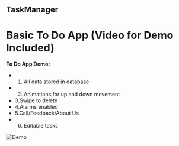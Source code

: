 ## TaskManager
# Basic To Do App (Video for Demo Included)

**To Do App Demo:**

- 1. All data stored in database
- 2. Animations for up and down movement
- 3.Swipe to delete
- 4.Alarms enabled
- 5.Call/Feedback/About Us
- 6. Editable tasks 

![Demo](/ToDoAppDemo.gif?raw=true "Demo")
